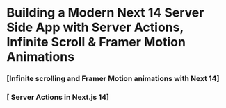 # Building a Modern Next 14 Server Side App with Server Actions, Infinite Scroll & Framer Motion Animations

### [Infinite scrolling and Framer Motion animations with Next 14]

### [ Server Actions in Next.js 14]
